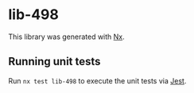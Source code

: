 # lib-498

This library was generated with [Nx](https://nx.dev).

## Running unit tests

Run `nx test lib-498` to execute the unit tests via [Jest](https://jestjs.io).

